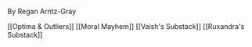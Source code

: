 By Regan Arntz-Gray

[[Optima & Outliers]]
[[Moral Mayhem]]
[[Vaish's Substack]]
[[Ruxandra's Substack]]
